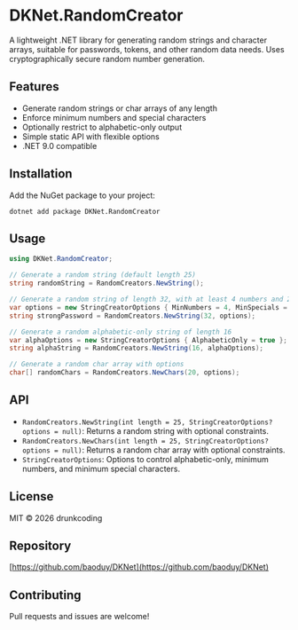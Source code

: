 # DKNet.RandomCreator

A lightweight .NET library for generating random strings and character arrays, suitable for passwords, tokens, and other
random data needs. Uses cryptographically secure random number generation.

## Features

- Generate random strings or char arrays of any length
- Enforce minimum numbers and special characters
- Optionally restrict to alphabetic-only output
- Simple static API with flexible options
- .NET 9.0 compatible

## Installation

Add the NuGet package to your project:

```
dotnet add package DKNet.RandomCreator
```

## Usage

```csharp
using DKNet.RandomCreator;

// Generate a random string (default length 25)
string randomString = RandomCreators.NewString();

// Generate a random string of length 32, with at least 4 numbers and 2 special characters
var options = new StringCreatorOptions { MinNumbers = 4, MinSpecials = 2 };
string strongPassword = RandomCreators.NewString(32, options);

// Generate a random alphabetic-only string of length 16
var alphaOptions = new StringCreatorOptions { AlphabeticOnly = true };
string alphaString = RandomCreators.NewString(16, alphaOptions);

// Generate a random char array with options
char[] randomChars = RandomCreators.NewChars(20, options);
```

## API

- `RandomCreators.NewString(int length = 25, StringCreatorOptions? options = null)`: Returns a random string with
  optional constraints.
- `RandomCreators.NewChars(int length = 25, StringCreatorOptions? options = null)`: Returns a random char array with
  optional constraints.
- `StringCreatorOptions`: Options to control alphabetic-only, minimum numbers, and minimum special characters.

## License

MIT © 2026 drunkcoding

## Repository

[https://github.com/baoduy/DKNet](https://github.com/baoduy/DKNet)

## Contributing

Pull requests and issues are welcome!
